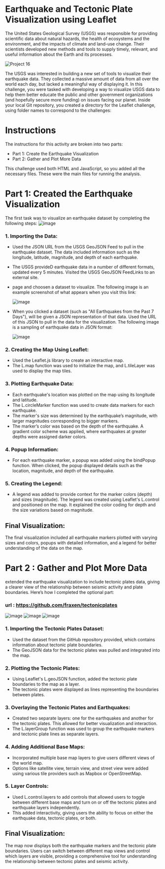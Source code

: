 # Earthquake and Tectonic Plate Visualization using Leaflet 
The United States Geological Survey (USGS) was responsible for providing scientific data about natural hazards, the health of ecosystems and the environment, and the impacts of climate and land-use change. Their scientists developed new methods and tools to supply timely, relevant, and useful information about the Earth and its processes.  

<img src="https://1.bp.blogspot.com/-bS8uOnondsU/Xlpcq13fClI/AAAAAAACgC4/wkSoplkmaGo_w6bkCZ4FmibubE6X-uH5QCLcBGAsYHQ/s1600/Earthquakes_animatedfilmreviews.filminspector.com_1.gif" class="card-img-top" alt="Project 16">

The USGS was interested in building a new set of tools to visualize their earthquake data. They collected a massive amount of data from all over the world each day, but lacked a meaningful way of displaying it. In this challenge, you were tasked with developing a way to visualize USGS data to help them better educate the public and other government organizations (and hopefully secure more funding) on issues facing our planet. Inside your local Git repository, you created a directory for the Leaflet challenge, using folder names to correspond to the challenges:
# Instructions
The instructions for this activity are broken into two parts:
- Part 1: Create the Earthquake Visualization
- Part 2: Gather and Plot More Data  
  
This challenge used both HTML and JavaScript, so you added all the necessary files. These were the main files for running the analysis.
# Part 1: Created the Earthquake Visualization
The first task was to visualize an earthquake dataset by completing the following steps:
![image](https://github.com/user-attachments/assets/38e79e72-e653-41b8-89cc-4be8860389fc)

### 1. Importing the Data:
- Used the JSON URL from the USGS GeoJSON Feed to pull in the earthquake dataset. The data included information such as the longitude, latitude, magnitude, and depth of each earthquake.
- The USGS provideD earthquake data in a number of different formats, updated every 5 minutes. Visited the USGS GeoJSON FeedLinks to an external site.
- page and choosen a dataset to visualize. The following image is an example screenshot of what appears when you visit this link:

  ![image](https://github.com/user-attachments/assets/91e473ae-f2e8-4f94-8b82-2179af0c55b4)

- When you clicked a dataset (such as "All Earthquakes from the Past 7 Days"), will be given a JSON representation of that data. Used the URL of this JSON to pull in the data for the visualization. The following image is a sampling of earthquake data in JSON format:
  
  ![image](https://github.com/user-attachments/assets/402588b9-0b1d-402d-80d9-167e6666ed04)

### 2. Creating the Map Using Leaflet:
- Used the Leaflet.js library to create an interactive map.
- The L.map function was used to initialize the map, and L.tileLayer was used to display the map tiles.
### 3. Plotting Earthquake Data:
- Each earthquake's location was plotted on the map using its longitude and latitude.
- The L.circleMarker function was used to create data markers for each earthquake.
- The marker's size was determined by the earthquake’s magnitude, with larger magnitudes corresponding to bigger markers.
- The marker’s color was based on the depth of the earthquake. A gradient color scheme was applied, where earthquakes at greater depths were assigned darker colors.
### 4. Popup Information:
- For each earthquake marker, a popup was added using the bindPopup function. When clicked, the popup displayed details such as the location, magnitude, and depth of the earthquake.
### 5. Creating the Legend:
- A legend was added to provide context for the marker colors (depth) and sizes (magnitude). The legend was created using Leaflet's L.control and positioned on the map. It explained the color coding for depth and the size variations based on magnitude.
## Final Visualization:
The final visualization included all earthquake markers plotted with varying sizes and colors, popups with detailed information, and a legend for better understanding of the data on the map.

# Part 2 : Gather and Plot More Data
extended the earthquake visualization to include tectonic plates data, giving a clearer view of the relationship between seismic activity and plate boundaries. Here’s how I completed the optional part:
### url : https://github.com/fraxen/tectonicplates
![image](https://github.com/user-attachments/assets/3c245b4c-53e8-442f-a8aa-8683bba32b47)
![image](https://github.com/user-attachments/assets/6cd2c707-504c-4a8e-8874-2843db60b06a)
![image](https://github.com/user-attachments/assets/a1cd8108-370f-4bab-87dd-c94983e0c340)


### 1. Importing the Tectonic Plates Dataset:
- Used the dataset from the GitHub repository provided, which contains information about tectonic plate boundaries.
- The GeoJSON data for the tectonic plates was pulled and integrated into the map.
### 2. Plotting the Tectonic Plates:
- Using Leaflet's L.geoJSON function, added the tectonic plate boundaries to the map as a layer.
- The tectonic plates were displayed as lines representing the boundaries between plates.
### 3. Overlaying the Tectonic Plates and Earthquakes:
- Created two separate layers: one for the earthquakes and another for the tectonic plates. This allowed for better visualization and interaction.
- The L.layerGroup function was used to group the earthquake markers and tectonic plate lines as separate layers.
### 4. Adding Additional Base Maps:
- Incorporated multiple base map layers to give users different views of the world map.
- Options like satellite view, terrain view, and street view were added using various tile providers such as Mapbox or OpenStreetMap.
### 5. Layer Controls:
- Used L.control.layers to add controls that allowed users to toggle between different base maps and turn on or off the tectonic plates and earthquake layers independently.
- This added interactivity, giving users the ability to focus on either the earthquake data, tectonic plates, or both.

## Final Visualization:
The map now displays both the earthquake markers and the tectonic plate boundaries. Users can switch between different map views and control which layers are visible, providing a comprehensive tool for understanding the relationship between tectonic plates and seismic activity.







